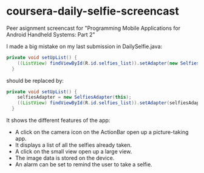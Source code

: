 # coursera-daily-selfie-screencast
Peer asignment screencast for "Programming Mobile Applications for Android Handheld Systems: Part 2" 

I made a big mistake on my last submission in DailySelfie.java:
```java
private void setUpList() {
    ((ListView) findViewById(R.id.selfies_list)).setAdapter(new SelfiesAdapter(this));
  }
```
should be replaced by:   
```java
private void setUpList() {
    selfiesAdapter = new SelfiesAdapter(this);
    ((ListView) findViewById(R.id.selfies_list)).setAdapter(selfiesAdapter);
  }
```

It shows the different features of the app:
* A click on the camera icon on the ActionBar open up a picture-taking app.
* It displays a list of all the selfies already taken.
* A click on the small view open up a large view.
* The image data is stored on the device. 
* An alarm can be set to remind the user to take a selfie.
